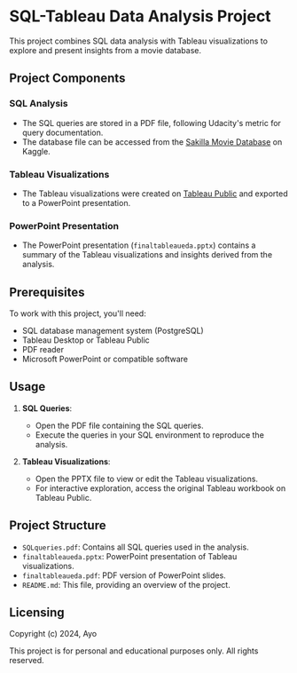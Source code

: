 # SQL-Tableau Data Analysis Project

This project combines SQL data analysis with Tableau visualizations to explore and present insights from a movie database.

## Project Components

### SQL Analysis
- The SQL queries are stored in a PDF file, following Udacity's metric for query documentation.
- The database file can be accessed from the [Sakilla Movie Database](https://www.kaggle.com/datasets/atanaskanev/sqlite-sakila-sample-database) on Kaggle.

### Tableau Visualizations
- The Tableau visualizations were created on [Tableau Public](https://public.tableau.com/app/profile/ayo.mosaku/viz/MovieDatabaseEDA/Story1) and exported to a PowerPoint presentation.

### PowerPoint Presentation
- The PowerPoint presentation (`finaltableaueda.pptx`) contains a summary of the Tableau visualizations and insights derived from the analysis.

## Prerequisites

To work with this project, you'll need:

- SQL database management system (PostgreSQL)
- Tableau Desktop or Tableau Public
- PDF reader
- Microsoft PowerPoint or compatible software

## Usage

1. **SQL Queries**:
   - Open the PDF file containing the SQL queries.
   - Execute the queries in your SQL environment to reproduce the analysis.

2. **Tableau Visualizations**:
   - Open the PPTX file to view or edit the Tableau visualizations.
   - For interactive exploration, access the original Tableau workbook on Tableau Public.

## Project Structure

- `SQLqueries.pdf`: Contains all SQL queries used in the analysis.
- `finaltableaueda.pptx`: PowerPoint presentation of Tableau visualizations.
- `finaltableaueda.pdf`: PDF version of PowerPoint slides.
- `README.md`: This file, providing an overview of the project.

## Licensing 
Copyright (c) 2024, Ayo

This project is for personal and educational purposes only. All rights reserved.
